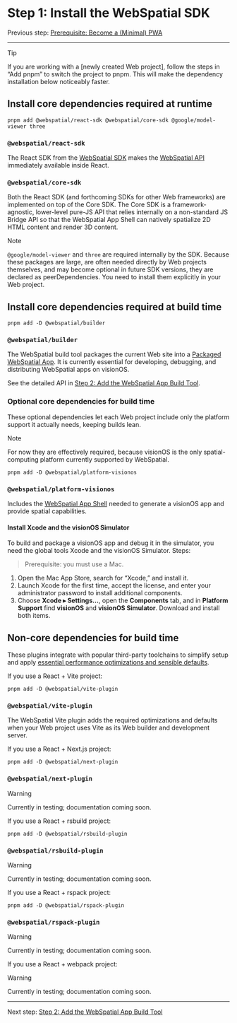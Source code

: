 # Step&nbsp;1: Install the WebSpatial SDK

Previous step: [Prerequisite: Become a (Minimal) PWA](prerequisite-become-a-minimal-pwa.md)

---

> [!TIP]
> If you are working with a [newly created Web project], follow the steps in “Add pnpm” to switch the project to pnpm. This will make the dependency installation below noticeably faster.

## Install core dependencies required at runtime

```shell
pnpm add @webspatial/react-sdk @webspatial/core-sdk @google/model-viewer three
```

### `@webspatial/react-sdk`

The React SDK from the [WebSpatial SDK]() makes the [WebSpatial API]() immediately available inside React.

### `@webspatial/core-sdk`

Both the React SDK (and forthcoming SDKs for other Web frameworks) are implemented on top of the Core SDK. The Core SDK is a framework-agnostic, lower-level pure-JS API that relies internally on a non-standard JS Bridge API so that the WebSpatial App Shell can natively spatialize 2D HTML content and render 3D content.

> [!NOTE]
> `@google/model-viewer` and `three` are required internally by the SDK. Because these packages are large, are often needed directly by Web projects themselves, and may become optional in future SDK versions, they are declared as peerDependencies. You need to install them explicitly in your Web project.

## Install core dependencies required at build time

```shell
pnpm add -D @webspatial/builder
```

### `@webspatial/builder`

The WebSpatial build tool packages the current Web site into a [Packaged WebSpatial App](). It is currently essential for developing, debugging, and distributing WebSpatial apps on visionOS.

See the detailed API in [Step 2: Add the WebSpatial App Build Tool](step-2-add-build-tool-for-packaged-webspatial-apps.md).

### Optional core dependencies for build time

These optional dependencies let each Web project include only the platform support it actually needs, keeping builds lean.

> [!NOTE]
> For now they are effectively required, because visionOS is the only spatial-computing platform currently supported by WebSpatial.

```shell
pnpm add -D @webspatial/platform-visionos
```

### `@webspatial/platform-visionos`

Includes the [WebSpatial App Shell]() needed to generate a visionOS app and provide spatial capabilities.

#### Install Xcode and the visionOS Simulator

To build and package a visionOS app and debug it in the simulator, you need the global tools Xcode and the visionOS Simulator. Steps:

> Prerequisite: you must use a Mac.

1. Open the Mac App Store, search for “Xcode,” and install it.
2. Launch Xcode for the first time, accept the license, and enter your administrator password to install additional components.
3. Choose **Xcode ▸ Settings…**, open the **Components** tab, and in **Platform Support** find **visionOS** and **visionOS Simulator**. Download and install both items.

## Non-core dependencies for build time

These plugins integrate with popular third-party toolchains to simplify setup and apply [essential performance optimizations and sensible defaults]().

If you use a React + Vite project:

```shell
pnpm add -D @webspatial/vite-plugin
```

### `@webspatial/vite-plugin`

The WebSpatial Vite plugin adds the required optimizations and defaults when your Web project uses Vite as its Web builder and development server.

If you use a React + Next.js project:

```shell
pnpm add -D @webspatial/next-plugin
```

### `@webspatial/next-plugin`

> [!WARNING]
> Currently in testing; documentation coming soon.

If you use a React + rsbuild project:

```shell
pnpm add -D @webspatial/rsbuild-plugin
```

### `@webspatial/rsbuild-plugin`

> [!WARNING]
> Currently in testing; documentation coming soon.

If you use a React + rspack project:

```shell
pnpm add -D @webspatial/rspack-plugin
```

### `@webspatial/rspack-plugin`

> [!WARNING]
> Currently in testing; documentation coming soon.

If you use a React + webpack project:

> [!WARNING]
> Currently in testing; documentation coming soon.

---

Next step: [Step 2: Add the WebSpatial App Build Tool](step-2-add-build-tool-for-packaged-webspatial-apps.md)
